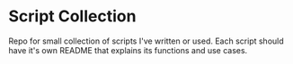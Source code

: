 # Script Collection

Repo for small collection of scripts I've written or used. Each script should have it's own README that explains its functions and use cases.
